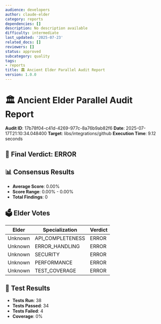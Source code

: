 ```yaml
---
audience: developers
author: claude-elder
category: reports
dependencies: []
description: No description available
difficulty: intermediate
last_updated: '2025-07-23'
related_docs: []
reviewers: []
status: approved
subcategory: quality
tags:
- reports
title: 🏛️ Ancient Elder Parallel Audit Report
version: 1.0.0
---
```


# 🏛️ Ancient Elder Parallel Audit Report

**Audit ID**: 17b78f04-c41d-4269-977c-8a76b9ab82f6
**Date**: 2025-07-17T21:10:34.048400
**Target**: libs/integrations/github
**Execution Time**: 9.12 seconds

## 🎯 Final Verdict: **ERROR**

## 📊 Consensus Results

- **Average Score**: 0.00%
- **Score Range**: 0.00% - 0.00%
- **Total Findings**: 0

## 🗳️ Elder Votes

| Elder | Specialization | Verdict |
|-------|---------------|----------|
| Unknown | API_COMPLETENESS | ERROR |
| Unknown | ERROR_HANDLING | ERROR |
| Unknown | SECURITY | ERROR |
| Unknown | PERFORMANCE | ERROR |
| Unknown | TEST_COVERAGE | ERROR |

## 🧪 Test Results

- **Tests Run**: 38
- **Tests Passed**: 34
- **Tests Failed**: 4
- **Coverage**: 0%
